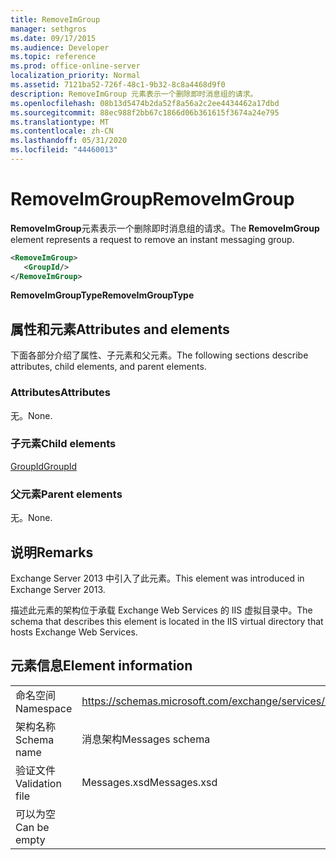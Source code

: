 ```yaml
---
title: RemoveImGroup
manager: sethgros
ms.date: 09/17/2015
ms.audience: Developer
ms.topic: reference
ms.prod: office-online-server
localization_priority: Normal
ms.assetid: 7121ba52-726f-48c1-9b32-8c8a4468d9f0
description: RemoveImGroup 元素表示一个删除即时消息组的请求。
ms.openlocfilehash: 08b13d5474b2da52f8a56a2c2ee4434462a17dbd
ms.sourcegitcommit: 88ec988f2bb67c1866d06b361615f3674a24e795
ms.translationtype: MT
ms.contentlocale: zh-CN
ms.lasthandoff: 05/31/2020
ms.locfileid: "44460013"
---
```

# <a name="removeimgroup"></a><span data-ttu-id="32fd3-103">RemoveImGroup</span><span class="sxs-lookup"><span data-stu-id="32fd3-103">RemoveImGroup</span></span>

<span data-ttu-id="32fd3-104">**RemoveImGroup**元素表示一个删除即时消息组的请求。</span><span class="sxs-lookup"><span data-stu-id="32fd3-104">The **RemoveImGroup** element represents a request to remove an instant messaging group.</span></span> 
  
```XML
<RemoveImGroup>
   <GroupId/>
</RemoveImGroup>
```

 <span data-ttu-id="32fd3-105">**RemoveImGroupType**</span><span class="sxs-lookup"><span data-stu-id="32fd3-105">**RemoveImGroupType**</span></span>
## <a name="attributes-and-elements"></a><span data-ttu-id="32fd3-106">属性和元素</span><span class="sxs-lookup"><span data-stu-id="32fd3-106">Attributes and elements</span></span>

<span data-ttu-id="32fd3-107">下面各部分介绍了属性、子元素和父元素。</span><span class="sxs-lookup"><span data-stu-id="32fd3-107">The following sections describe attributes, child elements, and parent elements.</span></span>
  
### <a name="attributes"></a><span data-ttu-id="32fd3-108">Attributes</span><span class="sxs-lookup"><span data-stu-id="32fd3-108">Attributes</span></span>

<span data-ttu-id="32fd3-109">无。</span><span class="sxs-lookup"><span data-stu-id="32fd3-109">None.</span></span>
  
### <a name="child-elements"></a><span data-ttu-id="32fd3-110">子元素</span><span class="sxs-lookup"><span data-stu-id="32fd3-110">Child elements</span></span>

[<span data-ttu-id="32fd3-111">GroupId</span><span class="sxs-lookup"><span data-stu-id="32fd3-111">GroupId</span></span>](groupid.md)
  
### <a name="parent-elements"></a><span data-ttu-id="32fd3-112">父元素</span><span class="sxs-lookup"><span data-stu-id="32fd3-112">Parent elements</span></span>

<span data-ttu-id="32fd3-113">无。</span><span class="sxs-lookup"><span data-stu-id="32fd3-113">None.</span></span>
  
## <a name="remarks"></a><span data-ttu-id="32fd3-114">说明</span><span class="sxs-lookup"><span data-stu-id="32fd3-114">Remarks</span></span>

<span data-ttu-id="32fd3-115">Exchange Server 2013 中引入了此元素。</span><span class="sxs-lookup"><span data-stu-id="32fd3-115">This element was introduced in Exchange Server 2013.</span></span>
  
<span data-ttu-id="32fd3-116">描述此元素的架构位于承载 Exchange Web Services 的 IIS 虚拟目录中。</span><span class="sxs-lookup"><span data-stu-id="32fd3-116">The schema that describes this element is located in the IIS virtual directory that hosts Exchange Web Services.</span></span>
  
## <a name="element-information"></a><span data-ttu-id="32fd3-117">元素信息</span><span class="sxs-lookup"><span data-stu-id="32fd3-117">Element information</span></span>

|||
|:-----|:-----|
|<span data-ttu-id="32fd3-118">命名空间</span><span class="sxs-lookup"><span data-stu-id="32fd3-118">Namespace</span></span>  <br/> |https://schemas.microsoft.com/exchange/services/2006/messages  <br/> |
|<span data-ttu-id="32fd3-119">架构名称</span><span class="sxs-lookup"><span data-stu-id="32fd3-119">Schema name</span></span>  <br/> |<span data-ttu-id="32fd3-120">消息架构</span><span class="sxs-lookup"><span data-stu-id="32fd3-120">Messages schema</span></span>  <br/> |
|<span data-ttu-id="32fd3-121">验证文件</span><span class="sxs-lookup"><span data-stu-id="32fd3-121">Validation file</span></span>  <br/> |<span data-ttu-id="32fd3-122">Messages.xsd</span><span class="sxs-lookup"><span data-stu-id="32fd3-122">Messages.xsd</span></span>  <br/> |
|<span data-ttu-id="32fd3-123">可以为空</span><span class="sxs-lookup"><span data-stu-id="32fd3-123">Can be empty</span></span>  <br/> ||
   

